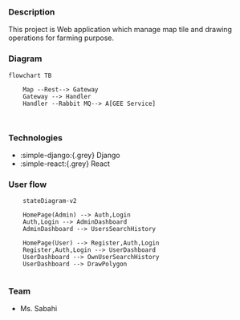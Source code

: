 ### Description
This project is Web application which manage map tile and drawing operations for farming purpose.

### Diagram


``` mermaid
flowchart TB
    
    Map --Rest--> Gateway
    Gateway --> Handler
    Handler --Rabbit MQ--> A[GEE Service]

    
``` 

### Technologies

* :simple-django:{.grey} Django
* :simple-react:{.grey} React



### User flow

```mermaid
    stateDiagram-v2

    HomePage(Admin) --> Auth,Login
    Auth,Login --> AdminDashboard
    AdminDashboard --> UsersSearchHistory

    HomePage(User) --> Register,Auth,Login
    Register,Auth,Login --> UserDashboard
    UserDashboard --> OwnUserSearchHistory
    UserDashboard --> DrawPolygon


```

### Team
* Ms. Sabahi
